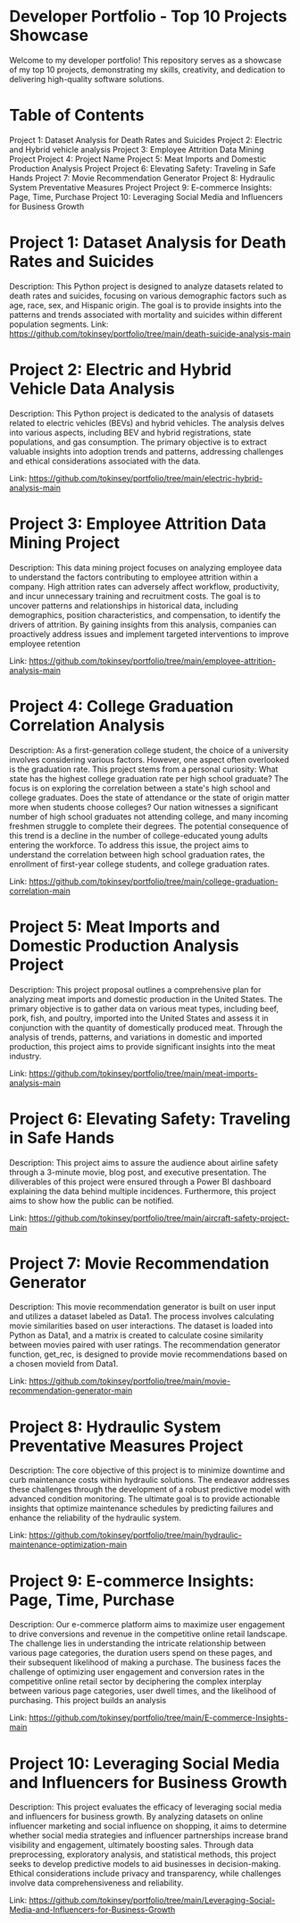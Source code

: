 # Developer Portfolio - Top 10 Projects Showcase
Welcome to my developer portfolio! This repository serves as a showcase of my top 10 projects, demonstrating my skills, creativity, and dedication to delivering high-quality software solutions.

# Table of Contents
Project 1: Dataset Analysis for Death Rates and Suicides
Project 2: Electric and Hybrid vehicle analysis
Project 3: Employee Attrition Data Mining Project
Project 4: Project Name
Project 5: Meat Imports and Domestic Production Analysis Project
Project 6: Elevating Safety: Traveling in Safe Hands
Project 7: Movie Recommendation Generator
Project 8: Hydraulic System Preventative Measures Project
Project 9: E-commerce Insights: Page, Time, Purchase
Project 10: Leveraging Social Media and Influencers for Business Growth

# Project 1: Dataset Analysis for Death Rates and Suicides
Description: This Python project is designed to analyze datasets related to death rates and suicides, focusing on various demographic factors such as age, race, sex, and Hispanic origin. The goal is to provide insights into the patterns and trends associated with mortality and suicides within different population segments. 
Link: https://github.com/tokinsey/portfolio/tree/main/death-suicide-analysis-main


# Project 2: Electric and Hybrid Vehicle Data Analysis
Description: This Python project is dedicated to the analysis of datasets related to electric vehicles (BEVs) and hybrid vehicles. The analysis delves into various aspects, including BEV and hybrid registrations, state populations, and gas consumption. The primary objective is to extract valuable insights into adoption trends and patterns, addressing challenges and ethical considerations associated with the data.

Link: https://github.com/tokinsey/portfolio/tree/main/electric-hybrid-analysis-main

# Project 3: Employee Attrition Data Mining Project
Description: This data mining project focuses on analyzing employee data to understand the factors contributing to employee attrition within a company. High attrition rates can adversely affect workflow, productivity, and incur unnecessary training and recruitment costs. The goal is to uncover patterns and relationships in historical data, including demographics, position characteristics, and compensation, to identify the drivers of attrition. By gaining insights from this analysis, companies can proactively address issues and implement targeted interventions to improve employee retention

Link: https://github.com/tokinsey/portfolio/tree/main/employee-attrition-analysis-main

# Project 4: College Graduation Correlation Analysis
Description: As a first-generation college student, the choice of a university involves considering various factors. However, one aspect often overlooked is the graduation rate. This project stems from a personal curiosity: What state has the highest college graduation rate per high school graduate? The focus is on exploring the correlation between a state's high school and college graduates. Does the state of attendance or the state of origin matter more when students choose colleges? Our nation witnesses a significant number of high school graduates not attending college, and many incoming freshmen struggle to complete their degrees. The potential consequence of this trend is a decline in the number of college-educated young adults entering the workforce. To address this issue, the project aims to understand the correlation between high school graduation rates, the enrollment of first-year college students, and college graduation rates.

Link: https://github.com/tokinsey/portfolio/tree/main/college-graduation-correlation-main

# Project 5: Meat Imports and Domestic Production Analysis Project
Description: This project proposal outlines a comprehensive plan for analyzing meat imports and domestic production in the United States. The primary objective is to gather data on various meat types, including beef, pork, fish, and poultry, imported into the United States and assess it in conjunction with the quantity of domestically produced meat. Through the analysis of trends, patterns, and variations in domestic and imported production, this project aims to provide significant insights into the meat industry.

Link: https://github.com/tokinsey/portfolio/tree/main/meat-imports-analysis-main

# Project 6: Elevating Safety: Traveling in Safe Hands
Description: This project aims to assure the audience about airline safety through a 3-minute movie, blog post, and executive presentation. The diliverables of this project were ensured through a Power BI dashboard explaining the data behind multiple incidences. Furthermore, this project aims to show how the public can be notified.

Link: https://github.com/tokinsey/portfolio/tree/main/aircraft-safety-project-main

# Project 7: Movie Recommendation Generator
Description: This movie recommendation generator is built on user input and utilizes a dataset labeled as Data1. The process involves calculating movie similarities based on user interactions. The dataset is loaded into Python as Data1, and a matrix is created to calculate cosine similarity between movies paired with user ratings. The recommendation generator function, get_rec, is designed to provide movie recommendations based on a chosen movieId from Data1.

Link: https://github.com/tokinsey/portfolio/tree/main/movie-recommendation-generator-main 

# Project 8: Hydraulic System Preventative Measures Project
Description: The core objective of this project is to minimize downtime and curb maintenance costs within hydraulic solutions. The endeavor addresses these challenges through the development of a robust predictive model with advanced condition monitoring. The ultimate goal is to provide actionable insights that optimize maintenance schedules by predicting failures and enhance the reliability of the hydraulic system. 

Link: https://github.com/tokinsey/portfolio/tree/main/hydraulic-maintenance-optimization-main 

# Project 9: E-commerce Insights: Page, Time, Purchase
Description: Our e-commerce platform aims to maximize user engagement to drive conversions and revenue in the competitive online retail landscape. The challenge lies in understanding the
intricate relationship between various page categories, the duration users spend on these pages, and their subsequent likelihood of making a purchase. The business faces the challenge of optimizing user engagement and conversion rates in the competitive online retail sector by deciphering the complex interplay between various page categories, user dwell times, and the likelihood of purchasing. This project builds an analysis 

Link: https://github.com/tokinsey/portfolio/tree/main/E-commerce-Insights-main

# Project 10: Leveraging Social Media and Influencers for Business Growth
Description: This project evaluates the efficacy of leveraging social media and influencers for business growth. By analyzing datasets on online influencer marketing and social influence on shopping, it aims to determine whether social media strategies and influencer partnerships increase brand visibility and engagement, ultimately boosting sales. Through data preprocessing, exploratory analysis, and statistical methods, this project seeks to develop predictive models to aid businesses in decision-making. Ethical considerations include privacy and transparency, while challenges involve data comprehensiveness and reliability.

Link: https://github.com/tokinsey/portfolio/tree/main/Leveraging-Social-Media-and-Influencers-for-Business-Growth 
